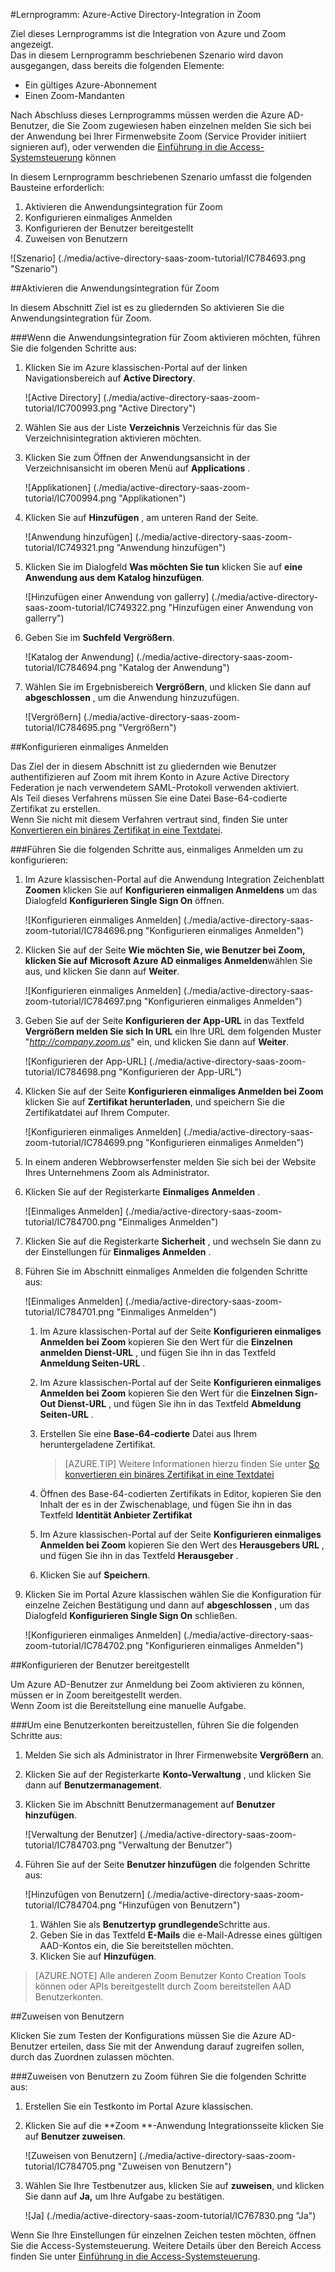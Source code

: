 <properties 
    pageTitle="Lernprogramm: Azure-Active Directory-Integration in Zoom | Microsoft Azure" 
    description="Informationen Sie zur Verwendung von Zoom mit Azure Active Directory einmaliges Anmelden, automatisierte Bereitstellung und mehr aktivieren!." 
    services="active-directory" 
    authors="jeevansd"  
    documentationCenter="na" 
    manager="femila"/>
<tags 
    ms.service="active-directory" 
    ms.devlang="na" 
    ms.topic="article" 
    ms.tgt_pltfrm="na" 
    ms.workload="identity" 
    ms.date="08/16/2016" 
    ms.author="jeedes" />

#<a name="tutorial-azure-active-directory-integration-with-zoom"></a>Lernprogramm: Azure-Active Directory-Integration in Zoom
  
Ziel dieses Lernprogramms ist die Integration von Azure und Zoom angezeigt.  
Das in diesem Lernprogramm beschriebenen Szenario wird davon ausgegangen, dass bereits die folgenden Elemente:

-   Ein gültiges Azure-Abonnement
-   Einen Zoom-Mandanten
  
Nach Abschluss dieses Lernprogramms müssen werden die Azure AD-Benutzer, die Sie Zoom zugewiesen haben einzelnen melden Sie sich bei der Anwendung bei Ihrer Firmenwebsite Zoom (Service Provider initiiert signieren auf), oder verwenden die [Einführung in die Access-Systemsteuerung](active-directory-saas-access-panel-introduction.md) können
  
In diesem Lernprogramm beschriebenen Szenario umfasst die folgenden Bausteine erforderlich:

1.  Aktivieren die Anwendungsintegration für Zoom
2.  Konfigurieren einmaliges Anmelden
3.  Konfigurieren der Benutzer bereitgestellt
4.  Zuweisen von Benutzern

![Szenario] (./media/active-directory-saas-zoom-tutorial/IC784693.png "Szenario")

##<a name="enabling-the-application-integration-for-zoom"></a>Aktivieren die Anwendungsintegration für Zoom
  
In diesem Abschnitt Ziel ist es zu gliedernden So aktivieren Sie die Anwendungsintegration für Zoom.

###<a name="to-enable-the-application-integration-for-zoom-perform-the-following-steps"></a>Wenn die Anwendungsintegration für Zoom aktivieren möchten, führen Sie die folgenden Schritte aus:

1.  Klicken Sie im Azure klassischen-Portal auf der linken Navigationsbereich auf **Active Directory**.

    ![Active Directory] (./media/active-directory-saas-zoom-tutorial/IC700993.png "Active Directory")

2.  Wählen Sie aus der Liste **Verzeichnis** Verzeichnis für das Sie Verzeichnisintegration aktivieren möchten.

3.  Klicken Sie zum Öffnen der Anwendungsansicht in der Verzeichnisansicht im oberen Menü auf **Applications** .

    ![Applikationen] (./media/active-directory-saas-zoom-tutorial/IC700994.png "Applikationen")

4.  Klicken Sie auf **Hinzufügen** , am unteren Rand der Seite.

    ![Anwendung hinzufügen] (./media/active-directory-saas-zoom-tutorial/IC749321.png "Anwendung hinzufügen")

5.  Klicken Sie im Dialogfeld **Was möchten Sie tun** klicken Sie auf **eine Anwendung aus dem Katalog hinzufügen**.

    ![Hinzufügen einer Anwendung von gallerry] (./media/active-directory-saas-zoom-tutorial/IC749322.png "Hinzufügen einer Anwendung von gallerry")

6.  Geben Sie im **Suchfeld** **Vergrößern**.

    ![Katalog der Anwendung] (./media/active-directory-saas-zoom-tutorial/IC784694.png "Katalog der Anwendung")

7.  Wählen Sie im Ergebnisbereich **Vergrößern**, und klicken Sie dann auf **abgeschlossen** , um die Anwendung hinzuzufügen.

    ![Vergrößern] (./media/active-directory-saas-zoom-tutorial/IC784695.png "Vergrößern")

##<a name="configuring-single-sign-on"></a>Konfigurieren einmaliges Anmelden
  
Das Ziel der in diesem Abschnitt ist zu gliedernden wie Benutzer authentifizieren auf Zoom mit ihrem Konto in Azure Active Directory Federation je nach verwendetem SAML-Protokoll verwenden aktiviert.  
Als Teil dieses Verfahrens müssen Sie eine Datei Base-64-codierte Zertifikat zu erstellen.  
Wenn Sie nicht mit diesem Verfahren vertraut sind, finden Sie unter [Konvertieren ein binäres Zertifikat in eine Textdatei](http://youtu.be/PlgrzUZ-Y1o).

###<a name="to-configure-single-sign-on-perform-the-following-steps"></a>Führen Sie die folgenden Schritte aus, einmaliges Anmelden um zu konfigurieren:

1.  Im Azure klassischen-Portal auf die Anwendung Integration Zeichenblatt **Zoomen** klicken Sie auf **Konfigurieren einmaligen Anmeldens** um das Dialogfeld **Konfigurieren Single Sign On** öffnen.

    ![Konfigurieren einmaliges Anmelden] (./media/active-directory-saas-zoom-tutorial/IC784696.png "Konfigurieren einmaliges Anmelden")

2.  Klicken Sie auf der Seite **Wie möchten Sie, wie Benutzer bei Zoom, klicken Sie auf** **Microsoft Azure AD einmaliges Anmelden**wählen Sie aus, und klicken Sie dann auf **Weiter**.

    ![Konfigurieren einmaliges Anmelden] (./media/active-directory-saas-zoom-tutorial/IC784697.png "Konfigurieren einmaliges Anmelden")

3.  Geben Sie auf der Seite **Konfigurieren der App-URL** in das Textfeld **Vergrößern melden Sie sich In URL** ein Ihre URL dem folgenden Muster "*http://company.zoom.us*" ein, und klicken Sie dann auf **Weiter**.

    ![Konfigurieren der App-URL] (./media/active-directory-saas-zoom-tutorial/IC784698.png "Konfigurieren der App-URL")

4.  Klicken Sie auf der Seite **Konfigurieren einmaliges Anmelden bei Zoom** klicken Sie auf **Zertifikat herunterladen**, und speichern Sie die Zertifikatdatei auf Ihrem Computer.

    ![Konfigurieren einmaliges Anmelden] (./media/active-directory-saas-zoom-tutorial/IC784699.png "Konfigurieren einmaliges Anmelden")

5.  In einem anderen Webbrowserfenster melden Sie sich bei der Website Ihres Unternehmens Zoom als Administrator.

6.  Klicken Sie auf der Registerkarte **Einmaliges Anmelden** .

    ![Einmaliges Anmelden] (./media/active-directory-saas-zoom-tutorial/IC784700.png "Einmaliges Anmelden")

7.  Klicken Sie auf die Registerkarte **Sicherheit** , und wechseln Sie dann zu der Einstellungen für **Einmaliges Anmelden** .

8.  Führen Sie im Abschnitt einmaliges Anmelden die folgenden Schritte aus:

    ![Einmaliges Anmelden] (./media/active-directory-saas-zoom-tutorial/IC784701.png "Einmaliges Anmelden")

    1.  Im Azure klassischen-Portal auf der Seite **Konfigurieren einmaliges Anmelden bei Zoom** kopieren Sie den Wert für die **Einzelnen anmelden Dienst-URL** , und fügen Sie ihn in das Textfeld **Anmeldung Seiten-URL** .
    2.  Im Azure klassischen-Portal auf der Seite **Konfigurieren einmaliges Anmelden bei Zoom** kopieren Sie den Wert für die **Einzelnen Sign-Out Dienst-URL** , und fügen Sie ihn in das Textfeld **Abmeldung Seiten-URL** .
    3.  Erstellen Sie eine **Base-64-codierte** Datei aus Ihrem heruntergeladene Zertifikat.  

        >[AZURE.TIP] Weitere Informationen hierzu finden Sie unter [So konvertieren ein binäres Zertifikat in eine Textdatei](http://youtu.be/PlgrzUZ-Y1o)

    4.  Öffnen des Base-64-codierten Zertifikats in Editor, kopieren Sie den Inhalt der es in der Zwischenablage, und fügen Sie ihn in das Textfeld **Identität Anbieter Zertifikat**
    5.  Im Azure klassischen-Portal auf der Seite **Konfigurieren einmaliges Anmelden bei Zoom** kopieren Sie den Wert des **Herausgebers URL** , und fügen Sie ihn in das Textfeld **Herausgeber** .
    6.  Klicken Sie auf **Speichern**.

9.  Klicken Sie im Portal Azure klassischen wählen Sie die Konfiguration für einzelne Zeichen Bestätigung und dann auf **abgeschlossen** , um das Dialogfeld **Konfigurieren Single Sign On** schließen.

    ![Konfigurieren einmaliges Anmelden] (./media/active-directory-saas-zoom-tutorial/IC784702.png "Konfigurieren einmaliges Anmelden")

##<a name="configuring-user-provisioning"></a>Konfigurieren der Benutzer bereitgestellt
  
Um Azure AD-Benutzer zur Anmeldung bei Zoom aktivieren zu können, müssen er in Zoom bereitgestellt werden.  
Wenn Zoom ist die Bereitstellung eine manuelle Aufgabe.

###<a name="to-provision-a-user-accounts-perform-the-following-steps"></a>Um eine Benutzerkonten bereitzustellen, führen Sie die folgenden Schritte aus:

1.  Melden Sie sich als Administrator in Ihrer Firmenwebsite **Vergrößern** an.

2.  Klicken Sie auf der Registerkarte **Konto-Verwaltung** , und klicken Sie dann auf **Benutzermanagement**.

3.  Klicken Sie im Abschnitt Benutzermanagement auf **Benutzer hinzufügen**.

    ![Verwaltung der Benutzer] (./media/active-directory-saas-zoom-tutorial/IC784703.png "Verwaltung der Benutzer")

4.  Führen Sie auf der Seite **Benutzer hinzufügen** die folgenden Schritte aus:

    ![Hinzufügen von Benutzern] (./media/active-directory-saas-zoom-tutorial/IC784704.png "Hinzufügen von Benutzern")

    1.  Wählen Sie als **Benutzertyp** **grundlegende**Schritte aus.
    2.  Geben Sie in das Textfeld **E-Mails** die e-Mail-Adresse eines gültigen AAD-Kontos ein, die Sie bereitstellen möchten.
    3.  Klicken Sie auf **Hinzufügen**.

>[AZURE.NOTE] Alle anderen Zoom Benutzer Konto Creation Tools können oder APIs bereitgestellt durch Zoom bereitstellen AAD Benutzerkonten.

##<a name="assigning-users"></a>Zuweisen von Benutzern
  
Klicken Sie zum Testen der Konfigurations müssen Sie die Azure AD-Benutzer erteilen, dass Sie mit der Anwendung darauf zugreifen sollen, durch das Zuordnen zulassen möchten.

###<a name="to-assign-users-to-zoom-perform-the-following-steps"></a>Zuweisen von Benutzern zu Zoom führen Sie die folgenden Schritte aus:

1.  Erstellen Sie ein Testkonto im Portal Azure klassischen.

2.  Klicken Sie auf die **Zoom **-Anwendung Integrationsseite klicken Sie auf **Benutzer zuweisen**.

    ![Zuweisen von Benutzern] (./media/active-directory-saas-zoom-tutorial/IC784705.png "Zuweisen von Benutzern")

3.  Wählen Sie Ihre Testbenutzer aus, klicken Sie auf **zuweisen**, und klicken Sie dann auf **Ja,** um Ihre Aufgabe zu bestätigen.

    ![Ja] (./media/active-directory-saas-zoom-tutorial/IC767830.png "Ja")
  
Wenn Sie Ihre Einstellungen für einzelnen Zeichen testen möchten, öffnen Sie die Access-Systemsteuerung. Weitere Details über den Bereich Access finden Sie unter [Einführung in die Access-Systemsteuerung](active-directory-saas-access-panel-introduction.md).